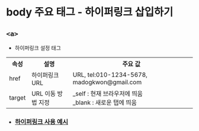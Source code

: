 # body 주요 태그 - 하이퍼링크 삽입하기
## ```<a>```
* 하이퍼링크 설정 태그 

<table>
  <tbody>
    <tr>
      <th>속성</th>
      <th>설명</th>
      <th>주요 값</th>
    </tr>
    <tr>
      <td>href</td>
      <td>하이퍼링크 URL</td>
      <td>URL, tel:010-1234-5678, madogkwon@gmail.com</td>
    </tr>
    <tr>
      <td>target</td>
      <td>URL 이동 방법 지정</td>
      <td>_self : 현재 브라우저에 띄움<br>_blank : 새로운 탭에 띄움</td>
    </tr>
  </tbody>
</table>

* ### [하이퍼링크 사용 예시](./MULTIMIDIA.html)